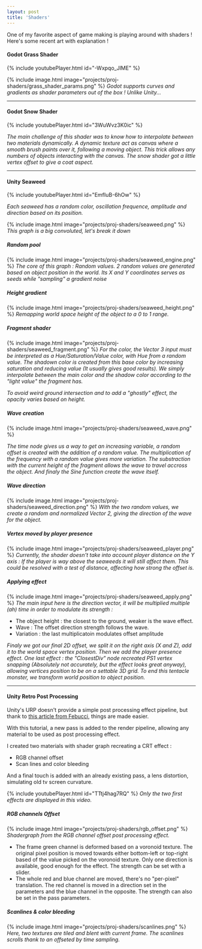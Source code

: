 ```yaml
---
layout: post
title: 'Shaders'
---
```


One of my favorite aspect of game making is playing around with shaders ! Here's some recent art with explanation !

#### Godot Grass Shader

{% include youtubePlayer.html id="-Wxpqo_JlME" %}

{% include image.html image="projects/proj-shaders/grass_shader_params.png" %}
*Godot supports curves and gradients as shader parameters out of the box ! Unlike Unity...*

---

#### Godot Snow Shader

{% include youtubePlayer.html id="3WuWvz3K0ic" %}

*The main challenge of this shader was to know how to interpolate between two materials dynamically. A dynamic texture act as canvas where a smooth brush paints over it, following a moving object. This trick allows any numbers of objects interacting with the canvas. The snow shader got a little vertex offset to give a coat aspect.*

---

#### Unity Seaweed

{% include youtubePlayer.html id="EmfIuB-6hOw" %}

*Each seaweed has a random color, oscillation frequence, amplitude and direction based on its position.*

{% include image.html image="projects/proj-shaders/seaweed.png" %}
*This graph is a big convoluted, let's break it down*

##### Random pool
{% include image.html image="projects/proj-shaders/seaweed_engine.png" %}
*The core of this graph : Random values. 2 random values are generated based on object position in the world. Its X and Y coordinates serves as seeds while "sampling" a gradient noise*

##### Height gradient
{% include image.html image="projects/proj-shaders/seaweed_height.png" %}
*Remapping world space height of the object to a 0 to 1 range.*


##### Fragment shader
{% include image.html image="projects/proj-shaders/seaweed_fragment.png" %}
*For the color, the Vector 3 input must be interpreted as a Hue/Saturation/Value color, with Hue from a random value. The shadown color is created from this base color by increasing saturation and reducing value (It usually gives good results). We simply interpolate between the main color and the shadow color according to the "light value" the fragment has.*

*To avoid weird ground intersection and to add a "ghostly" effect, the opacity varies based on height.*

##### Wave creation
{% include image.html image="projects/proj-shaders/seaweed_wave.png" %}

*The time node gives us a way to get an increasing variable, a random offset is created with the addition of a random value. The multiplication of the frequency with a random value gives more variation. The substraction with the current height of the fragment allows the wave to travel accross the object. And finaly the Sine function create the wave itself.*

##### Wave direction
{% include image.html image="projects/proj-shaders/seaweed_direction.png" %}
*With the two random values, we create a random and normalized Vector 2, giving the direction of the wave for the object.*

##### Vertex moved by player presence
{% include image.html image="projects/proj-shaders/seaweed_player.png" %}
*Currently, the shader doesn't take into account player distance on the Y axis : If the player is way above the seaweeds it will still affect them. This could be resolved with a test of distance, affecting how strong the offset is.*

##### Applying effect
{% include image.html image="projects/proj-shaders/seaweed_apply.png" %}
*The main input here is the direction vector, it will be multiplied multiple (ah) time in order to modulate its strength :*

- The object height : the closest to the ground, weaker is the wave effect.
- Wave : The offset direction strength follows the wave.
- Variation : the last multiplicatoin modulates offset amplitude

*Finaly we got our final 2D offset, we split it on the right axis (X and Z), add it to the world space vertex position. Then we add the player presence effect. One last effect : the "ClosestDiv" node recreated PS1 vertex snapping (Absolutely not accurately, but the effect looks great anyway), allowing vertices position to be on a settable 3D grid. To end this tentacle monster, we transform world position to object position.*


---

#### Unity Retro Post Processing

Unity's URP doesn't provide a simple post processing effect pipeline, but thank to [this article from Febucci](https://www.febucci.com/2022/05/custom-post-processing-in-urp/), things are made easier.

With this tutorial, a new pass is added to the render pipeline, allowing any material to be used as post processing effect.

I created two materials with shader graph recreating a CRT effect :
- RGB channel offset
- Scan lines and color bleeding

And a final touch is added with an already existing pass, a lens distortion, simulating old tv screen curvature.

{% include youtubePlayer.html id="TTtj4hag7RQ" %}
*Only the two first effects are displayed in this video.*

##### RGB channels Offset
{% include image.html image="projects/proj-shaders/rgb_offset.png" %}
*Shadergraph from the RGB channel offset post processing effect.*

- The frame green channel is deformed based on a voronoid texture. The original pixel position is moved towards either bottom-left or top-right based of the value picked on the voronoid texture. Only one direction is available, good enough for the effect. The strength can be set with a slider.
- The whole red and blue channel are moved, there's no "per-pixel" translation. The red channel is moved in a direction set in the parameters and the blue channel in the opposite. The strength can also be set in the pass parameters.

##### Scanlines & color bleeding
{% include image.html image="projects/proj-shaders/scanlines.png" %}
*Here, two textures are tiled and blent with current frame. The scanlines scrolls thank to an offseted by time sampling.*
